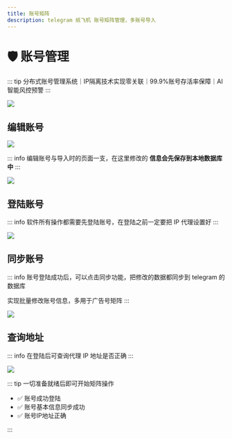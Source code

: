 ```yaml
---
title: 账号矩阵
description: telegram 纸飞机 账号矩阵管理，多账号导入
---
```


# 🛡️ 账号管理

::: tip
 分布式账号管理系统｜IP隔离技术实现零关联｜<span class="highlight">99.9%账号存活率保障</span>｜AI智能风控预警
:::

<VideoLink type="账号管理"  />

![](../assets/account/acc_m_1.png)


## 编辑账号

![](../assets/account/acc_m_2.png)

::: info
编辑账号与导入时的页面一支，在这里修改的 **信息会先保存到本地数据库中**
:::

![](../assets/account/acc_m_3.png)

## 登陆账号

::: info
软件所有操作都需要先登陆账号，在登陆之前一定要把 IP 代理设置好
:::

![](../assets/account/acc_m_5.png)

## 同步账号

::: info
账号登陆成功后，可以点击同步功能，把修改的数据都同步到 telegram 的数据库

实现批量修改账号信息，多用于广告号矩阵
:::

![](../assets/account/acc_m_6.png)

## 查询地址

::: info
在登陆后可查询代理 IP 地址是否正确
:::

![](../assets/account/acc_m_7.png)


::: tip
一切准备就绪后即可开始矩阵操作

- ✅ 账号成功登陆
- ✅ 账号基本信息同步成功
- ✅ 账号IP地址正确

:::